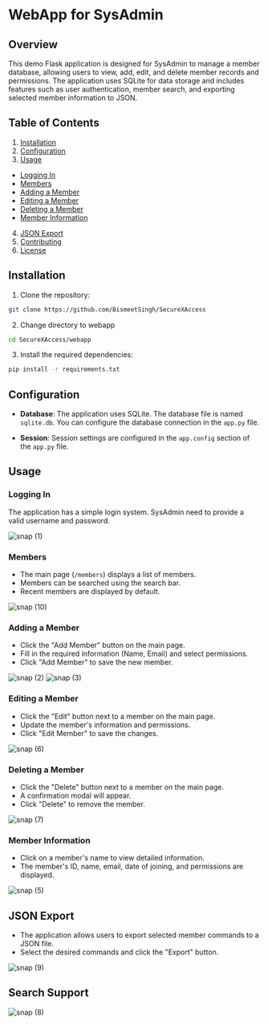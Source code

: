 # WebApp for SysAdmin

## Overview

This demo Flask application is designed for SysAdmin to manage a member database, allowing users to view, add, edit, and delete member records and permissions. The application uses SQLite for data storage and includes features such as user authentication, member search, and exporting selected member information to JSON.

## Table of Contents

1. [Installation](#installation)
2. [Configuration](#configuration)
3. [Usage](#usage)
  - [Logging In](#logging-in)
  - [Members](#members)
  - [Adding a Member](#adding-a-member)
  - [Editing a Member](#editing-a-member)
  - [Deleting a Member](#deleting-a-member)
  - [Member Information](#member-information)
4. [JSON Export](#json-export)
5. [Contributing](#contributing)
6. [License](#license)

## Installation

1. Clone the repository:
  
  ```bash
  git clone https://github.com/BismeetSingh/SecureXAccess
  ```
  
2. Change directory to webapp
  
  ```bash
  cd SecureXAccess/webapp
  ```
  
  3. Install the required dependencies:
    
  
  ```bash
  pip install -r requirements.txt
  ```
  

## Configuration

- **Database**: The application uses SQLite. The database file is named `sqlite.db`. You can configure the database connection in the `app.py` file.
  
- **Session**: Session settings are configured in the `app.config` section of the `app.py` file.
  

## Usage

### Logging In

The application has a simple login system. SysAdmin need to provide a valid username and password.

![snap (1)](https://github.com/BismeetSingh/SecureMob/assets/83116240/454c66ef-80b6-4444-912a-105af1c7b028)


### Members

- The main page (`/members`) displays a list of members.
- Members can be searched using the search bar.
- Recent members are displayed by default.

![snap (10)](https://github.com/BismeetSingh/SecureMob/assets/83116240/968df2f9-2c22-48ed-bfc8-f5cf0f19a5f4)


### Adding a Member

- Click the "Add Member" button on the main page.
- Fill in the required information (Name, Email) and select permissions.
- Click "Add Member" to save the new member.

![snap (2)](https://github.com/BismeetSingh/SecureMob/assets/83116240/b143f810-3aed-4938-ae76-7ed0c8c2f671)
![snap (3)](https://github.com/BismeetSingh/SecureMob/assets/83116240/16e69bc1-9a68-4555-9b11-0e35b68647f8)




### Editing a Member

- Click the "Edit" button next to a member on the main page.
- Update the member's information and permissions.
- Click "Edit Member" to save the changes.

![snap (6)](https://github.com/BismeetSingh/SecureMob/assets/83116240/368f1b94-0790-402a-86eb-05ffaf00504e)


### Deleting a Member

- Click the "Delete" button next to a member on the main page.
- A confirmation modal will appear.
- Click "Delete" to remove the member.

![snap (7)](https://github.com/BismeetSingh/SecureMob/assets/83116240/c2c68bfe-be9b-4fd6-844d-b0f09dd6fd89)


### Member Information

- Click on a member's name to view detailed information.
- The member's ID, name, email, date of joining, and permissions are displayed.

![snap (5)](https://github.com/BismeetSingh/SecureMob/assets/83116240/75003926-567c-4ff4-a856-eafdc42d84ad)


## JSON Export

- The application allows users to export selected member commands to a JSON file.
- Select the desired commands and click the "Export" button.

![snap (9)](https://github.com/BismeetSingh/SecureMob/assets/83116240/8254e064-ec42-46f8-82cf-5ede35f96805)


## Search Support

![snap (8)](https://github.com/BismeetSingh/SecureMob/assets/83116240/0751eab4-470c-494b-8c57-2510ddf8810c)

